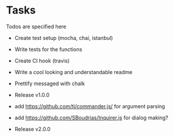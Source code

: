 # Tasks
Todos are specified here

* Create test setup (mocha, chai, istanbul)
* Write tests for the functions
* Create CI hook (travis)
* Write a cool looking and understandable readme
* Prettify messaged with chalk
* Release v1.0.0

* add https://github.com/tj/commander.js/ for argument parsing
* add https://github.com/SBoudrias/Inquirer.js for dialog making?
* Release v2.0.0

